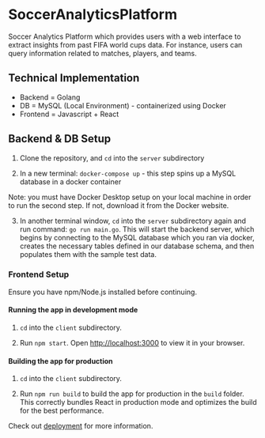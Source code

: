 # SoccerAnalyticsPlatform

Soccer Analytics Platform which provides users with a web interface to extract insights from past FIFA world cups data. For instance, users can query information related to matches, players, and teams.

## Technical Implementation
* Backend = Golang
* DB = MySQL (Local Environment) - containerized using Docker
* Frontend = Javascript + React

## Backend & DB Setup

1. Clone the repository, and ```cd``` into the `server` subdirectory

2. In a new terminal: ```docker-compose up``` - this step spins up a MySQL database in a docker container

Note: you must have Docker Desktop setup on your local machine in order to run the second step. If not, download it from the Docker website.

3. In another terminal window, ```cd``` into the `server` subdirectory again and run command: ```go run main.go```.
This will start the backend server, which begins by connecting to the MySQL database which you ran via docker, creates the necessary tables defined in our database schema, and then populates them with the sample test data.

### Frontend Setup

Ensure you have npm/Node.js installed before continuing.

#### Running the app in development mode

1. ```cd``` into the `client` subdirectory.

2. Run ```npm start```. Open [http://localhost:3000](http://localhost:3000) to view it in your browser.

#### Building the app for production

1. ```cd``` into the `client` subdirectory.

2. Run ```npm run build``` to build the app for production in the `build` folder. This correctly bundles React in production mode and optimizes the build for the best performance.

Check out [deployment](https://facebook.github.io/create-react-app/docs/deployment) for more information.